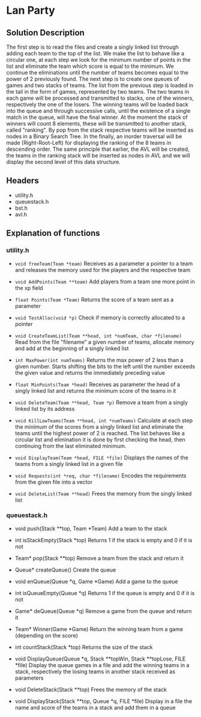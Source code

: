 # Lan Party
## Solution Description
The first step is to read the files and create a singly linked list through
adding each team to the top of the list. We make the list to behave like a
circular one, at each step we look for the minimum number of points in the list
and eliminate the team which score is equal to the minimum. We continue the
eliminations until the number of teams becomes equal to the power of 2
previously found. The next step is to create one queues of games and two stacks
of teams. The list from the previous step is loaded in the tail in the form of
games, represented by two teams. The two teams in each game will be processed
and transmitted to stacks, one of the winners, respectively the one of the
losers. The winning teams will be loaded back into the queue and through
successive calls, until the existence of a single match in the queue, will have
the final winner. At the moment the stack of winners will count 8 elements,
these will be transmitted to another stack, called "ranking". By pop from the
stack respective teams will be inserted as nodes in a Binary Search Tree. In
the finally, an inorder traversal will be made (Right-Root-Left) for displaying
the ranking of the 8 teams in descending order. The same principle that
earlier, the AVL will be created, the teams in the ranking stack will be
inserted as nodes in AVL and we will display the second level of this data
structure.

## Headers
* utility.h
* queuestack.h
* bst.h
* avl.h

## Explanation of functions
### utility.h
* `void freeTeam(Team *team)`
Receives as a parameter a pointer to a team and releases the memory used for
the players and the respective team

* `void AddPoints(Team **team)`
Add players from a team one more point in the xp field

* `float Points(Team *Team)`
Returns the score of a team sent as a parameter

* `void TestAlloc(void *p)`
Check if memory is correctly allocated to a pointer

* `void CreateTeamList(Team **head, int *numTeam, char *filename)`
Read from the file "filename" a given number of teams, allocate memory and add
at the beginning of a singly linked list

* `int MaxPower(int numTeams)`
Returns the max power of 2 less than a given number. Starts shifting the bits
to the left until the number exceeds the given value and returns the
immediately preceding value

* `float MinPoints(Team *head)`
Receives as parameter the head of a singly linked list and returns the minimum
score of the teams in it

* `void DeleteTeam(Team **head, Team *p)`
Remove a team from a singly linked list by its address

* `void KillLowTeams(Team **head, int *numTeams)`
Calculate at each step the minimum of the scores from a singly linked list and
eliminate the teams until the highest power of 2 is reached. The list behaves
like a circular list and elimination it is done by first checking the head,
then continuing from the last eliminated minimum.

* `void DisplayTeam(Team *head, FILE *file)`
Displays the names of the teams from a singly linked list in a given file

* `void Requests(int *req, char *filename)`
Encodes the requirements from the given file into a vector

* `void DeleteList(Team **head)`
Frees the memory from the singly linked list

### queuestack.h
* void push(Stack **top, Team *Team)
Add a team to the stack

* int isStackEmpty(Stack *top)
Returns 1 if the stack is empty and 0 if it is not

* Team* pop(Stack **top)
Remove a team from the stack and return it

* Queue* createQueue()
Create the queue

* void enQueue(Queue *q, Game *Game)
Add a game to the queue

* int isQueueEmpty(Queue *q)
Returns 1 if the queue is empty and 0 if it is not

* Game* deQueue(Queue *q) 
Remove a game from the queue and return it

* Team* Winner(Game *Game)
Return the winning team from a game (depending on the score)

* int countStack(Stack *top)
Returns the size of the stack

* void DisplayQueue(Queue *q, Stack **topWin, Stack **topLose, FILE *file)
Display the queue games in a file and add the winning teams in a stack,
respectively the losing teams in another stack received as parameters

* void DeleteStack(Stack **top)
Frees the memory of the stack

* void DisplayStack(Stack **top, Queue *q, FILE *file)
Display in a file the name and score of the teams in a stack and add them in a
queue
